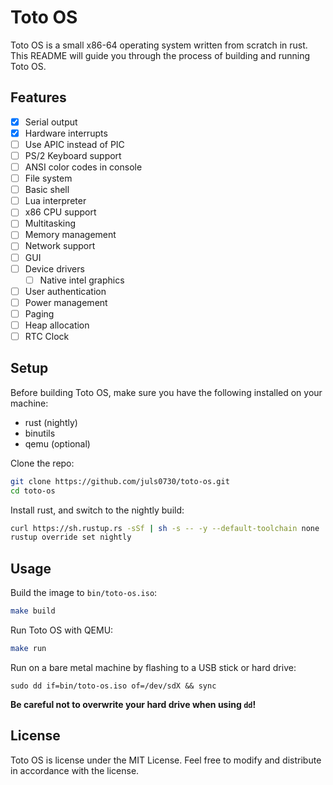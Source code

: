 # Toto OS
Toto OS is a small x86-64 operating system written from scratch in rust. This README will guide you through the process of building and running Toto OS.

## Features
- [X] Serial output
- [X] Hardware interrupts
- [ ] Use APIC instead of PIC
- [ ] PS/2 Keyboard support
- [ ] ANSI color codes in console
- [ ] File system
- [ ] Basic shell
- [ ] Lua interpreter
- [ ] x86 CPU support
- [ ] Multitasking
- [ ] Memory management
- [ ] Network support
- [ ] GUI
- [ ] Device drivers
	- [ ] Native intel graphics
- [ ] User authentication
- [ ] Power management
- [ ] Paging
- [ ] Heap allocation
- [ ] RTC Clock

## Setup
Before building Toto OS, make sure you have the following installed on your machine:

- rust (nightly)
- binutils
- qemu (optional)

Clone the repo:
```BASH
git clone https://github.com/juls0730/toto-os.git
cd toto-os
```

Install rust, and switch to the nightly build:
```BASH
curl https://sh.rustup.rs -sSf | sh -s -- -y --default-toolchain none
rustup override set nightly
```

## Usage
Build the image to `bin/toto-os.iso`:
```BASH
make build
```

Run Toto OS with QEMU:
```BASH
make run
```

Run on a bare metal machine by flashing to a USB stick or hard drive:
```
sudo dd if=bin/toto-os.iso of=/dev/sdX && sync
```
**Be careful not to overwrite your hard drive when using `dd`!**

## License
Toto OS is license under the MIT License. Feel free to modify and distribute in accordance with the license.